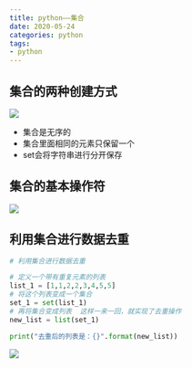 ```yaml
---
title: python——集合
date: 2020-05-24
categories: python
tags: 
- python
---
```

## 集合的两种创建方式
![](https://jiapeiyang.oss-cn-beijing.aliyuncs.com/img/20200524125715.png)
* 集合是无序的
* 集合里面相同的元素只保留一个
* set会将字符串进行分开保存
## 集合的基本操作符
![](https://jiapeiyang.oss-cn-beijing.aliyuncs.com/img/20200524161237.png)

## 利用集合进行数据去重
```python
# 利用集合进行数据去重

# 定义一个带有重复元素的列表
list_1 = [1,1,2,2,3,4,5,5]
# 将这个列表变成一个集合
set_1 = set(list_1)
# 再将集合变成列表  这样一来一回，就实现了去重操作
new_list = list(set_1)

print("去重后的列表是：{}".format(new_list))
```
![](https://jiapeiyang.oss-cn-beijing.aliyuncs.com/img/20200524191542.png)
